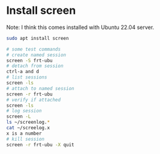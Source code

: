 # Install screen

Note: I think this comes installed with Ubuntu 22.04 server.  

```bash
sudo apt install screen

# some test commands 
# create named session
screen -S frt-ubu
# detach from session
ctrl-a and d
# list sessions
screen -ls
# attach to named session
screen -r frt-ubu
# verify if attached
screen -ls
# log session
screen -L
ls ~/screenlog.*
cat ~/screelog.x 
x is a number
# kill session
screen -r frt-ubu -X quit

```
